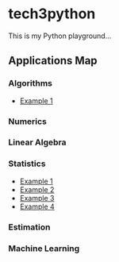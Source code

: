 # tech3python

This is my Python playground...


## Applications Map

### Algorithms

- <a href="#">Example 1</a>

### Numerics 

### Linear Algebra

### Statistics

- <a href="https://github.com/pockerman/tech3python/blob/master/applications/statistics/example_1.py">Example 1</a>
- <a href="https://github.com/pockerman/tech3python/blob/master/applications/statistics/example_2.py">Example 2</a>
- <a href="https://github.com/pockerman/tech3python/blob/master/applications/statistics/example_3.py">Example 3</a>
- <a href="https://github.com/pockerman/tech3python/blob/master/applications/statistics/example_4.py">Example 4</a>

### Estimation

### Machine Learning
